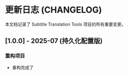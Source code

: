 # 更新日志 (CHANGELOG)

本文档记录了 Subtitle Translation Tools 项目的所有重要变更。

## [1.0.0] - 2025-07 (持久化配置版)

### 重构项目
- 重构完成了
